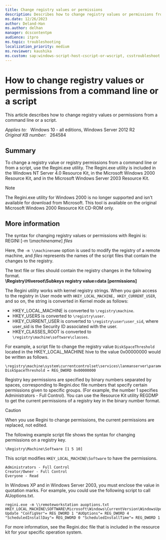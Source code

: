 ```yaml
---
title: Change registry values or permissions
description: Describes how to change registry values or permissions from a command line or a script.
ms.date: 12/26/2023
author: Deland-Han
ms.author: delhan
manager: dcscontentpm
audience: itpro
ms.topic: troubleshooting
localization_priority: medium
ms.reviewer: kaushika
ms.custom: sap:windows-script-host-cscript-or-wscript, csstroubleshoot
---
```

# How to change registry values or permissions from a command line or a script

This article describes how to change registry values or permissions from a command line or a script.

_Applies to:_ &nbsp; Windows 10 - all editions, Windows Server 2012 R2  
_Original KB number:_ &nbsp; 264584

## Summary

To change a registry value or registry permissions from a command line or from a script, use the Regini.exe utility. The Regini.exe utility is included in the Windows NT Server 4.0 Resource Kit, in the Microsoft Windows 2000 Resource Kit, and in the Microsoft Windows Server 2003 Resource Kit.

> [!NOTE]
> The Regini.exe utility for Windows 2000 is no longer supported and isn't available for download from Microsoft. This tool is available on the original Microsoft Windows 2000 Resource Kit CD-ROM only.

## More information

The syntax for changing registry values or permissions with Regini is:  
    REGINI [-m \\\\*machinename*] *files*

Here, the `-m \\machinename` option is used to modify the registry of a remote machine, and *files* represents the names of the script files that contain the changes to the registry.

The text file or files should contain the registry changes in the following format.  
    **\Registry\Hiveroot\Subkeys registry value=data [permissions]**  

The Regini utility works with kernel registry strings. When you gain access to the registry in User mode with `HKEY_LOCAL_MACHINE, HKEY_CURRENT_USER`, and so on, the string is converted in Kernel mode as follows:

- HKEY_LOCAL_MACHINE is converted to `\registry\machine`.
- HKEY_USERS is converted to `\registry\user`.
- HKEY_CURRENT_USER is converted to `\registry\user\user_sid`, where user_sid is the Security ID associated with the user.
- HKEY_CLASSES_ROOT is converted to `\registry\machine\software\classes`.

For example, a script file to change the registry value `DiskSpaceThreshold` located in the HKEY_LOCAL_MACHINE hive to the value 0x00000000 would be written as follows.

```console
\registry\machine\system\currentcontrolset\services\lanmanserver\parameters DiskSpaceThreshold = REG_DWORD 0x00000000
```

Registry key permissions are specified by binary numbers separated by spaces, corresponding to Regini.doc file numbers that specify certain permissions given to specific groups. (For example, the number 1 specifies Administrators - Full Control). You can use the Resource Kit utility REGDMP to get the current permissions of a registry key in the binary number format.

> [!CAUTION]
> When you use Regini to change permissions, the current permissions are replaced, not edited.

The following example script file shows the syntax for changing permissions on a registry key.

```console
\Registry\Machine\Software [1 5 10]
```

This script modifies `HKEY_LOCAL_MACHINE\Software` to have the permissions.

```console
Administrators - Full Control
Creator/Owner - Full Control
Everyone - Read
```

In Windows XP and in Windows Server 2003, you must enclose the value in quotation marks. For example, you could use the following script to call AUoptions.txt.

```console
regini.exe -m \\remoteworkstation auoptions.txt HKEY_LOCAL_MACHINE\SOFTWARE\Microsoft\Windows\CurrentVersion\WindowsUpdate\Auto Update "ConfigVer"= REG_DWORD 1 "AUOptions"= REG_DWORD 4 "ScheduledInstallDay"= REG_DWORD 0 "ScheduledInstallTime"= REG_DWORD 1
```

For more information, see the Regini.doc file that is included in the resource kit for your specific operation system.
